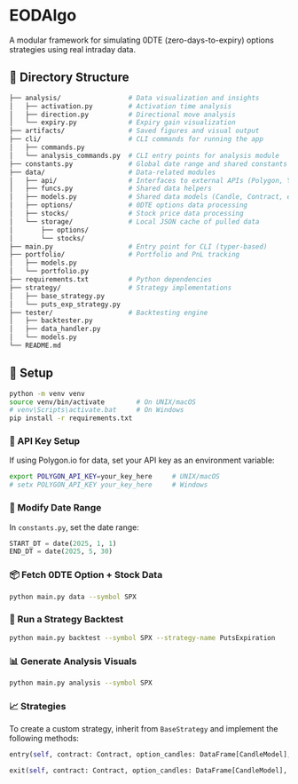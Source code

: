 # EODAlgo

A modular framework for simulating 0DTE (zero-days-to-expiry) options strategies using real intraday data.

## 📁 Directory Structure

```graphql
├── analysis/                 # Data visualization and insights
│   ├── activation.py         # Activation time analysis
│   ├── direction.py          # Directional move analysis
│   └── expiry.py             # Expiry gain visualization
├── artifacts/                # Saved figures and visual output
├── cli/                      # CLI commands for running the app
│   ├── commands.py
│   └── analysis_commands.py  # CLI entry points for analysis module
├── constants.py              # Global date range and shared constants
├── data/                     # Data-related modules
│   ├── api/                  # Interfaces to external APIs (Polygon, Yahoo, Mock)
│   ├── funcs.py              # Shared data helpers
│   ├── models.py             # Shared data models (Candle, Contract, etc.)
│   ├── options/              # 0DTE options data processing
│   ├── stocks/               # Stock price data processing
│   └── storage/              # Local JSON cache of pulled data
│       ├── options/
│       └── stocks/
├── main.py                   # Entry point for CLI (typer-based)
├── portfolio/                # Portfolio and PnL tracking
│   ├── models.py
│   └── portfolio.py
├── requirements.txt          # Python dependencies
├── strategy/                 # Strategy implementations
│   ├── base_strategy.py
│   └── puts_exp_strategy.py
├── tester/                   # Backtesting engine
│   ├── backtester.py
│   ├── data_handler.py
│   └── models.py
└── README.md
```

## 🚀 Setup

```bash
python -m venv venv
source venv/bin/activate        # On UNIX/macOS
# venv\Scripts\activate.bat     # On Windows
pip install -r requirements.txt
```

### 🔑 API Key Setup

If using Polygon.io for data, set your API key as an environment variable:

```bash
export POLYGON_API_KEY=your_key_here     # UNIX/macOS
# setx POLYGON_API_KEY your_key_here     # Windows
```

### 📅 Modify Date Range

In `constants.py`, set the date range:

```python
START_DT = date(2025, 1, 1)
END_DT = date(2025, 5, 30)
```

### 📦 Fetch 0DTE Option + Stock Data

```bash
python main.py data --symbol SPX
```

### 🧪 Run a Strategy Backtest

```bash
python main.py backtest --symbol SPX --strategy-name PutsExpiration
```

### 📊 Generate Analysis Visuals

```bash
python main.py analysis --symbol SPX
```

### 📈 Strategies

To create a custom strategy, inherit from `BaseStrategy` and implement the following methods:

```python
entry(self, contract: Contract, option_candles: DataFrame[CandleModel], stock_candles: DataFrame[CandleModel]) -> bool
```

```python
exit(self, contract: Contract, option_candles: DataFrame[CandleModel], stock_candles: DataFrame[CandleModel]) -> bool
```
